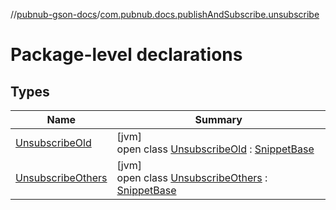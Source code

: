 //[pubnub-gson-docs](../../index.md)/[com.pubnub.docs.publishAndSubscribe.unsubscribe](index.md)

# Package-level declarations

## Types

| Name | Summary |
|---|---|
| [UnsubscribeOld](-unsubscribe-old/index.md) | [jvm]<br>open class [UnsubscribeOld](-unsubscribe-old/index.md) : [SnippetBase](../com.pubnub.docs/-snippet-base/index.md) |
| [UnsubscribeOthers](-unsubscribe-others/index.md) | [jvm]<br>open class [UnsubscribeOthers](-unsubscribe-others/index.md) : [SnippetBase](../com.pubnub.docs/-snippet-base/index.md) |
